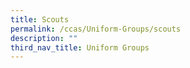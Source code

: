 ```yaml
---
title: Scouts
permalink: /ccas/Uniform-Groups/scouts
description: ""
third_nav_title: Uniform Groups
---
```

